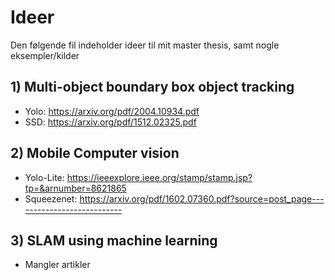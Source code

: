# Ideer

Den følgende fil indeholder ideer til mit master thesis, samt nogle eksempler/kilder

## 1) Multi-object boundary box object tracking

-   Yolo: https://arxiv.org/pdf/2004.10934.pdf
-   SSD: https://arxiv.org/pdf/1512.02325.pdf

## 2) Mobile Computer vision

-   Yolo-Lite: https://ieeexplore.ieee.org/stamp/stamp.jsp?tp=&arnumber=8621865
-   Squeezenet: https://arxiv.org/pdf/1602.07360.pdf?source=post_page---------------------------

## 3) SLAM using machine learning
-   Mangler artikler

